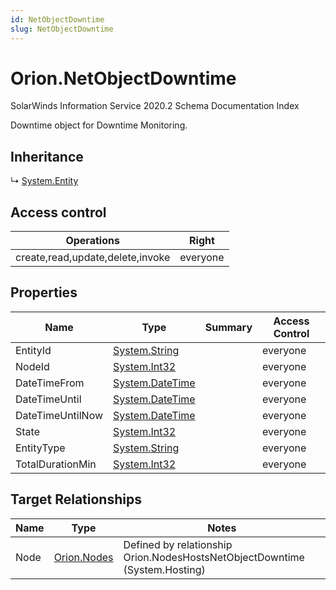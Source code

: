 ```yaml
---
id: NetObjectDowntime
slug: NetObjectDowntime
---
```


# Orion.NetObjectDowntime

SolarWinds Information Service 2020.2 Schema Documentation Index

Downtime object for Downtime Monitoring.

## Inheritance

↳ [System.Entity](./../System/Entity)

## Access control

| Operations | Right |
| ------ | ------ |
| create,read,update,delete,invoke | everyone |

## Properties

| Name | Type | Summary | Access Control |
| ------ | ------ | ------ | ------ |
| EntityId | [System.String](https://docs.microsoft.com/en-us/dotnet/api/system.string) |  | everyone |
| NodeId | [System.Int32](https://docs.microsoft.com/en-us/dotnet/api/system.int32) |  | everyone |
| DateTimeFrom | [System.DateTime](https://docs.microsoft.com/en-us/dotnet/api/system.datetime) |  | everyone |
| DateTimeUntil | [System.DateTime](https://docs.microsoft.com/en-us/dotnet/api/system.datetime) |  | everyone |
| DateTimeUntilNow | [System.DateTime](https://docs.microsoft.com/en-us/dotnet/api/system.datetime) |  | everyone |
| State | [System.Int32](https://docs.microsoft.com/en-us/dotnet/api/system.int32) |  | everyone |
| EntityType | [System.String](https://docs.microsoft.com/en-us/dotnet/api/system.string) |  | everyone |
| TotalDurationMin | [System.Int32](https://docs.microsoft.com/en-us/dotnet/api/system.int32) |  | everyone |

## Target Relationships

| Name | Type | Notes |
| ------ | ------ | ------ |
| Node | [Orion.Nodes](./../Orion/Nodes) | Defined by relationship Orion.NodesHostsNetObjectDowntime (System.Hosting) |

